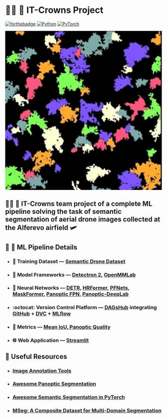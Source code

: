 # :man_technologist: :crown: **IT-Crowns Project**

[![forthebadge](https://forthebadge.com/images/badges/fuck-it-ship-it.svg)](https://forthebadge.com)
[![Python](https://img.shields.io/badge/python-v3.9+-blue.svg?logo=python&style=for-the-badge)](https://pytorch.org)
[![PyTorch](https://img.shields.io/badge/PyTorch-v1.9.1-red.svg?logo=PyTorch&style=for-the-badge)](https://pytorch.org)

<p align="center">
    <img src="trees.png" width="512" height="512">
</p>

## :man_technologist: :crown: IT-Crowns team project of a complete ML pipeline solving the task of semantic segmentation of aerial drone images collected at the Alferevo airfield :small_airplane:

## :robot: :shower: ML Pipeline Details

- ### :boxing_glove: Training Dataset — [Semantic Drone Dataset](https://www.tugraz.at/index.php?id=22387)

- ### :toolbox: Model Frameworks — [Detectron 2](https://github.com/facebookresearch/detectron2), [OpenMMLab](https://github.com/open-mmlab/mmsegmentation)

- ### :brain: Neural Networks — [DETR](https://github.com/facebookresearch/detr), [HRFormer](https://github.com/HRNet/HRFormer), [PFNets](https://github.com/lxtGH/PFSegNets), [MaskFormer](https://github.com/facebookresearch/MaskFormer), [Panoptic FPN](https://arxiv.org/pdf/1901.02446.pdf), [Panoptic-DeepLab](https://github.com/bowenc0221/panoptic-deeplab)

- ### :octocat: Version Control Platform — [DAGsHub](https://dagshub.com/) integrating [GitHub](https://github.com/) + [DVC](https://dvc.org/) + [MLflow](https://mlflow.org/)

- ### :straight_ruler: Metrics — [Mean IoU, Panoptic Quality](https://arxiv.org/pdf/1801.00868.pdf)

- ### :globe_with_meridians: Web Application — [Streamlit](https://streamlit.io/)

## :link: Useful Resources

- ### [Image Annotation Tools](https://github.com/mrgloom/awesome-semantic-segmentation#annotation-tools)

- ### [Awesome Panoptic Segmentation](https://github.com/Angzz/awesome-panoptic-segmentation)

- ### [Awesome Semantic Segmentation in PyTorch](https://github.com/Tramac/awesome-semantic-segmentation-pytorch)

- ### [MSeg: A Composite Dataset for Multi-Domain Segmentation](https://github.com/mseg-dataset/mseg-semantic)
